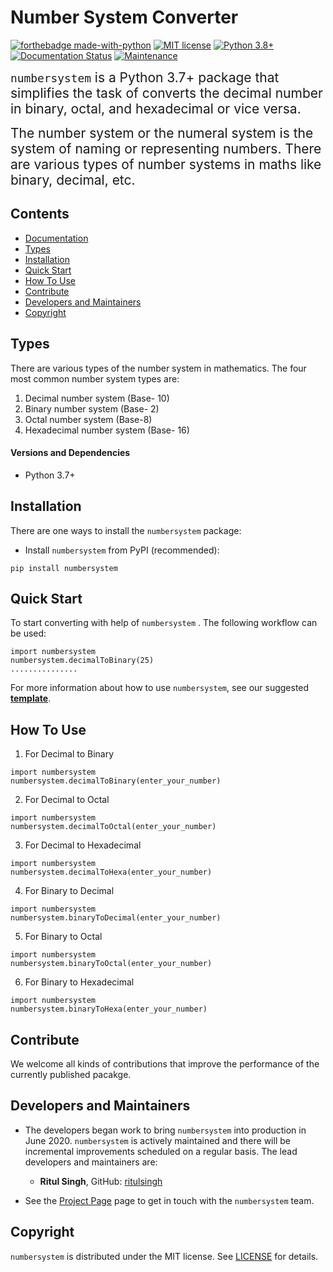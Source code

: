 # Number System Converter
[![forthebadge made-with-python](http://ForTheBadge.com/images/badges/made-with-python.svg)](https://www.python.org/)
[![MIT license](https://img.shields.io/badge/License-MIT-blue.svg)]()
[![Python 3.8+](https://img.shields.io/badge/python-3.7+-blue.svg)](https://www.python.org/downloads/release/python-370/)
[![Documentation Status](https://readthedocs.org/projects/ansicolortags/badge/?version=latest)](https://github.com/number-system/number-system/blob/master/README.md)
[![Maintenance](https://img.shields.io/badge/Maintained%3F-yes-green.svg)](https://github.com/number-system)


<span style="font-size:1.5em;">`numbersystem` is a Python 3.7+ package that simplifies the task of converts the decimal number in binary, octal, and hexadecimal or vice versa.
  
<span style="font-size:1.5em;">The number system or the numeral system is the system of naming or representing numbers. There are various types of number systems in maths like binary, decimal, etc.</span>


## Contents
- [Documentation](https://github.com/number-system/number-system/blob/master/README.md)
- [Types](##-Types)
- [Installation](#-installation)
- [Quick Start](#-quick-start)
- [How To Use](#-howToUse)
- [Contribute](#-contribute)
- [Developers and Maintainers](#-developers-and-maintainers)
- [Copyright](#-copyright)


## Types
There are various types of the number system in mathematics. The four most common number system types are:
 1. Decimal number system (Base- 10)
 2. Binary number system (Base- 2)
 3. Octal number system (Base-8)
 4. Hexadecimal number system (Base- 16)


  #### Versions and Dependencies
  * Python 3.7+


## Installation
There are one ways to install the `numbersystem` package:

- Install `numbersystem` from PyPI (recommended):
```
pip install numbersystem
```


## Quick Start
To start converting with help of `numbersystem` . The following workflow can be used:

```
import numbersystem
numbersystem.decimalToBinary(25)
...............

```
For more information about how to use `numbersystem`, see our suggested **[template](https://github.com/number-system/number-system/blob/master/README.md)**.

## How To Use
 1. For Decimal to Binary
  ```
  import numbersystem
  numbersystem.decimalToBinary(enter_your_number)
  
  ```
 2. For Decimal to Octal
  ```
  import numbersystem
  numbersystem.decimalToOctal(enter_your_number)
  
  ```
 3. For Decimal to Hexadecimal
  ```
  import numbersystem
  numbersystem.decimalToHexa(enter_your_number)
  
  ```
 4. For Binary to Decimal
  ```
  import numbersystem
  numbersystem.binaryToDecimal(enter_your_number)
  
  ```
 5. For Binary to Octal
  ```
  import numbersystem
  numbersystem.binaryToOctal(enter_your_number)
  
  ```
 6. For Binary to Hexadecimal
  ```
  import numbersystem
  numbersystem.binaryToHexa(enter_your_number)
  
  ```


## Contribute
We welcome all kinds of contributions that improve the performance of the currently published pacakge.

## Developers and Maintainers
* The developers began work to bring `numbersystem` into production in June 2020. `numbersystem` is actively maintained and there will be incremental improvements scheduled on a regular basis. The lead developers and maintainers are:

  * <b>Ritul Singh</b>, GitHub: [ritulsingh](https://github.com/ritulsingh)


* See the [Project Page](https://github.com/number-system) page to get in touch with the `numbersystem` team.

## Copyright
`numbersystem` is distributed under the MIT license. See [LICENSE](https://github.com/number-system/number-system/blob/master/LICENSE) for details.
